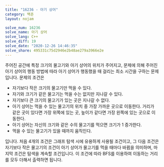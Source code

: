 ```yaml
---
title: "16236 - 아기 상어"
category: 백준
layout: nojam

solve_num: 16236
solve_name: 아기 상어
solve_lang: C++
solve_diff: 19
solve_date: "2020-12-26 14:46:35"
solve_share: 495331c75d2946e2b48ae279a3966e2e
---
```


주어진 공간에 특정 크기의 물고기와 아기 상어의 위치가 주어지고, 문제에 의해 주어진 아기 상어의 행동 방법에 따라 아기 상어가 행동했을 때 걸리는 최소 시간을 구하는 문제입니다. 문제의 조건은

- 자기보다 작은 크기의 물고기만 먹을 수 있다.
- 자기와 크기가 같은 물고기는 먹을 수는 없지만 지나갈 수 있다.
- 자기보다 큰 크기의 물고기가 있는 곳은 지나갈 수 없다.
- 아기 상어는 먹을 수 있는 물고기의 위치 중 가장 가까운 곳으로 이동한다. 거리가 같은 곳이 있다면 가장 위쪽에 있는 곳, 높이가 같다면 가장 왼쪽에 있는 곳으로 이동한다.
- 아기 상어는 자신의 크기와 같은 수의 물고기를 먹으면 크기가 1 증가한다.
- 먹을 수 있는 물고기가 있을 때까지 움직인다.

입니다. 처음 4개의 조건은 그래프 탐색 시에 유용하게 사용될 조건이고, 그 다음 조건은 자기보다 작은 물고기의 조건이 아기 상어가 물고기를 먹을 때마다 바뀜을 의미하며, 마지막 조건은 탐색을 계속할 조건입니다. 이 조건에 따라 BFS를 이용하여 이동하는 거리를 모두 더해서 출력하면 됩니다.
